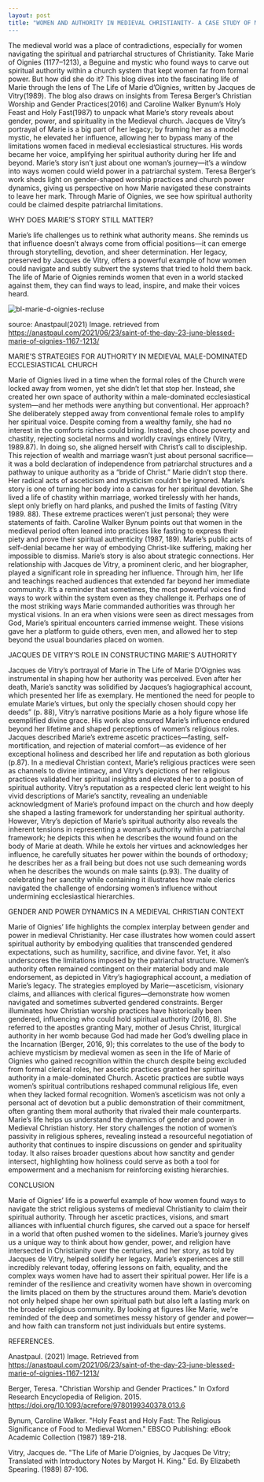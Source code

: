 ```yaml
---
layout: post
title: "WOMEN AND AUTHORITY IN MEDIEVAL CHRISTIANITY- A CASE STUDY OF MARIE OF OIGNIES”
---
```


The medieval world was a place of contradictions, especially for women navigating the spiritual and patriarchal structures of Christianity. Take Marie of Oignies (1177–1213), a Beguine and mystic who found ways to carve out spiritual authority within a church system that kept women far from formal power.
But how did she do it? This blog dives into the fascinating life of Marie through the lens of The Life of Marie d’Oignies, written by Jacques de Vitry(1989). The blog also draws on insights from Teresa Berger’s Christian Worship and Gender Practices(2016) and Caroline Walker Bynum’s Holy Feast and Holy Fast(1987) to unpack what Marie’s story reveals about gender, power, and spirituality in the Medieval church.
Jacques de Vitry’s portrayal of Marie is a big part of her legacy; by framing her as a model mystic, he elevated her influence, allowing her to bypass many of the limitations women faced in medieval ecclesiastical structures. His words became her voice, amplifying her spiritual authority during her life and beyond.
Marie’s story isn’t just about one woman’s journey—it’s a window into ways women could wield power in a patriarchal system. Teresa Berger’s work sheds light on gender-shaped worship practices and church power dynamics, giving us perspective on how Marie navigated these constraints to leave her mark. Through Marie of Oignies, we see how spiritual authority could be claimed despite patriarchal limitations.

WHY DOES MARIE’S STORY STILL MATTER?

Marie’s life challenges us to rethink what authority means. She reminds us that influence doesn’t always come from official positions—it can emerge through storytelling, devotion, and sheer determination. Her legacy, preserved by Jacques de Vitry, offers a powerful example of how women could navigate and subtly subvert the systems that tried to hold them back. The life of Marie of Oignies reminds women that even in a world stacked against them, they can find ways to lead, inspire, and make their voices heard.


![bl-marie-d-oignies-recluse](https://github.com/user-attachments/assets/711c927d-9ec4-4cc1-b9c4-c3dad7f6314f)

source: Anastpaul(2021) Image. retrieved from https://anastpaul.com/2021/06/23/saint-of-the-day-23-june-blessed-marie-of-oignies-1167-1213/

MARIE’S STRATEGIES FOR AUTHORITY IN MEDIEVAL MALE-DOMINATED ECCLESIASTICAL CHURCH

Marie of Oignies lived in a time when the formal roles of the Church were locked away from women, yet she didn’t let that stop her. Instead, she created her own space of authority within a male-dominated ecclesiastical system—and her methods were anything but conventional.
Her approach? She deliberately stepped away from conventional female roles to amplify her spiritual voice. Despite coming from a wealthy family, she had no interest in the comforts riches could bring. Instead, she chose poverty and chastity, rejecting societal norms and worldly cravings entirely (Vitry, 1989.87). In doing so, she aligned herself with Christ’s call to discipleship. This rejection of wealth and marriage wasn’t just about personal sacrifice—it was a bold declaration of independence from patriarchal structures and a pathway to unique authority as a “bride of Christ.”
Marie didn’t stop there. Her radical acts of asceticism and mysticism couldn’t be ignored. Marie’s story is one of turning her body into a canvas for her spiritual devotion. She lived a life of chastity within marriage, worked tirelessly with her hands, slept only briefly on hard planks, and pushed the limits of fasting (Vitry 1989. 88). These extreme practices weren’t just personal; they were statements of faith. Caroline Walker Bynum points out that women in the medieval period often leaned into practices like fasting to express their piety and prove their spiritual authenticity (1987, 189). Marie’s public acts of self-denial became her way of embodying Christ-like suffering, making her impossible to dismiss.
Marie’s story is also about strategic connections. Her relationship with Jacques de Vitry, a prominent cleric, and her biographer, played a significant role in spreading her influence. Through him, her life and teachings reached audiences that extended far beyond her immediate community. It’s a reminder that sometimes, the most powerful voices find ways to work within the system even as they challenge it.
Perhaps one of the most striking ways Marie commanded authorities was through her mystical visions. In an era when visions were seen as direct messages from God, Marie’s spiritual encounters carried immense weight. These visions gave her a platform to guide others, even men, and allowed her to step beyond the usual boundaries placed on women. 

JACQUES DE VITRY’S ROLE IN CONSTRUCTING MARIE’S AUTHORITY

Jacques de Vitry’s portrayal of Marie in The Life of Marie D’Oignies was instrumental in shaping how her authority was perceived. Even after her death, Marie’s sanctity was solidified by Jacques’s hagiographical account, which presented her life as exemplary. He mentioned the need for people to emulate Marie’s virtues, but only the specially chosen should copy her deeds” (p. 88), Vitry’s narrative positions Marie as a holy figure whose life exemplified divine grace. His work also ensured Marie’s influence endured beyond her lifetime and shaped perceptions of women’s religious roles. Jacques described Marie’s extreme ascetic practices—fasting, self-mortification, and rejection of material comfort—as evidence of her exceptional holiness and described her life and reputation as both glorious (p.87). In a medieval Christian context, Marie’s religious practices were seen as channels to divine intimacy, and Vitry’s depictions of her religious practices validated her spiritual insights and elevated her to a position of spiritual authority.
Vitry’s reputation as a respected cleric lent weight to his vivid descriptions of Marie’s sanctity, revealing an undeniable acknowledgment of Marie’s profound impact on the church and how deeply she shaped a lasting framework for understanding her spiritual authority. However, Vitry’s depiction of Marie’s spiritual authority also reveals the inherent tensions in representing a woman’s authority within a patriarchal framework; he depicts this when he describes the wound found on the body of Marie at death. While he extols her virtues and acknowledges her influence, he carefully situates her power within the bounds of orthodoxy; he describes her as a frail being but does not use such demeaning words when he describes the wounds on male saints (p.93). The duality of celebrating her sanctity while containing it illustrates how male clerics navigated the challenge of endorsing women’s influence without undermining ecclesiastical hierarchies.

GENDER AND POWER DYNAMICS IN A MEDIEVAL CHRISTIAN CONTEXT

Marie of Oignies’ life highlights the complex interplay between gender and power in medieval Christianity. Her case illustrates how women could assert spiritual authority by embodying qualities that transcended gendered expectations, such as humility, sacrifice, and divine favor. Yet, it also underscores the limitations imposed by the patriarchal structure. Women’s authority often remained contingent on their material body and male endorsement, as depicted in Vitry’s hagiographical account, a mediation of Marie’s legacy.
The strategies employed by Marie—asceticism, visionary claims, and alliances with clerical figures—demonstrate how women navigated and sometimes subverted gendered constraints. Berger illuminates how Christian worship practices have historically been gendered, influencing who could hold spiritual authority (2016, 8). She referred to the apostles granting Mary, mother of Jesus Christ, liturgical authority in her womb because God had made her God’s dwelling place in the Incarnation (Berger, 2016, 9); this correlates to the use of the body to achieve mysticism by medieval women as seen in the life of Marie of Oignies who gained recognition within the church despite being excluded from formal clerical roles, her ascetic practices granted her spiritual authority in a male-dominated Church. Ascetic practices are subtle ways women’s spiritual contributions reshaped communal religious life, even when they lacked formal recognition. Women’s asceticism was not only a personal act of devotion but a public demonstration of their commitment, often granting them moral authority that rivaled their male counterparts.
Marie’s life helps us understand the dynamics of gender and power in Medieval Christian history. Her story challenges the notion of women’s passivity in religious spheres, revealing instead a resourceful negotiation of authority that continues to inspire discussions on gender and spirituality today. It also raises broader questions about how sanctity and gender intersect, highlighting how holiness could serve as both a tool for empowerment and a mechanism for reinforcing existing hierarchies. 

CONCLUSION

Marie of Oignies’ life is a powerful example of how women found ways to navigate the strict religious systems of medieval Christianity to claim their spiritual authority. Through her ascetic practices, visions, and smart alliances with influential church figures, she carved out a space for herself in a world that often pushed women to the sidelines.
Marie’s journey gives us a unique way to think about how gender, power, and religion have intersected in Christianity over the centuries, and her story, as told by Jacques de Vitry, helped solidify her legacy. Marie’s experiences are still incredibly relevant today, offering lessons on faith, equality, and the complex ways women have had to assert their spiritual power.
Her life is a reminder of the resilience and creativity women have shown in overcoming the limits placed on them by the structures around them. Marie’s devotion not only helped shape her own spiritual path but also left a lasting mark on the broader religious community. By looking at figures like Marie, we’re reminded of the deep and sometimes messy history of gender and power—and how faith can transform not just individuals but entire systems.

REFERENCES.

Anastpaul. (2021) Image. Retrieved from https://anastpaul.com/2021/06/23/saint-of-the-day-23-june-blessed-marie-of-oignies-1167-1213/

Berger, Teresa. "Christian Worship and Gender Practices." In Oxford Research Encyclopedia of Religion. 2015. https://doi.org/10.1093/acrefore/9780199340378.013.6

Bynum, Caroline Walker. "Holy Feast and Holy Fast: The Religious Significance of Food to Medieval Women." EBSCO Publishing: eBook Academic Collection (1987) 189-218.

Vitry, Jacques de. "The Life of Marie D’oignies, by Jacques De Vitry; Translated with Introductory Notes by Margot H. King." Ed. By Elizabeth Spearing. (1989) 87-106.

